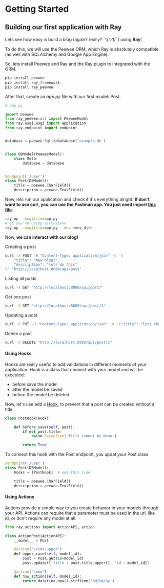# Getting Started


## Building our first application with Ray

Lets see how easy is build a blog (again? really? ¯\\_(ツ)_/¯) using **Ray**!

To do this, we will use the Peewee ORM, which Ray is absolutely compatible (as well with SQLAlchemy and Google App Engine).

So, lets install Peewee and Ray and the Ray plugin to integrated with the ORM.


```bash
pip install peewee
pip install ray_framework
pip install ray_peewee
```

After that, create an *app.py* file with our first model: Post.

```python
# app.py

import peewee
from ray_peewee.all import PeeweeModel
from ray.wsgi.wsgi import application
from ray.endpoint import endpoint


database = peewee.SqliteDatabase('example.db')


class DBModel(PeeweeModel):
    class Meta:
        database = database


@endpoint('/user')
class Post(DBModel):
    title = peewee.CharField()
    description = peewee.TextField()

```

Now, lets run our application and check if it's everything alright.
**If don't want to use curl, you can use the Postman app. You just need import [this file](https://github.com/felipevolpone/ray/blob/master/examples/one-file-example/Ray.postman_collection).**

```bash
ray up --wsgifile=app.py
# if you're using virtualenv
ray up --wsgifile=app.py --env <env_dir>
```

Now, **we can interact with our blog!**

Creating a post
```bash
curl -X POST -H "Content-Type: application/json" -d '{
    "title": "New blog!",
    "description": "lets do this"
}' "http://localhost:8080/api/post"
```

Listing all posts
```bash
curl -X GET "http://localhost:8080/api/post/"
```

Get one post
```bash
curl -X GET "http://localhost:8080/api/post/1"
```

Updating a post
```bash
curl -X PUT -H "Content-Type: application/json" -d '{"title": "lets change the title."}' "http://localhost:8080/api/post/1"
```

Delete a post
```bash
curl -X DELETE "http://localhost:8080/api/post/1"
```

#### Using Hooks
Hooks are really useful to add validations in different moments of your application. Hook is a class that connect with your model and will be executed:

* before save the model
* after the model be saved
* before the model be deleted

Now, let's use add a [Hook](http://localhost:8000/documentation/#hooks), to prevent that a post can be created without a title.

```python
class PostHook(Hook):

    def before_save(self, post):
        if not post.title:
            raise Exception('Title cannot be None')

        return True
```

To connect this hook with the Post endpoint, you updat your Post class
```python
@endpoint('/user')
class Post(DBModel):
    hooks = [PostHook]  # add this line

    title = peewee.CharField()
    description = peewee.TextField()

```

#### Using Actions

Actions provide a simple way to you create behavior in your models through your API. Actions can require that a parameter must be used in the url, like id, or don't require any model at all.

```python
from ray.actions import ActionAPI, action

class ActionPost(ActionAPI):
    __model__ = Post

    @action("/<id>/upper")
    def upper_case(self, model_id):
        post = Post.get(id=model_id)
        post.update({'title': post.title.upper(), 'id': model_id})

    @action("/now")
    def now_action(self, model_id):
        return datetime.now().strftime('%d/%m/%y')

```
